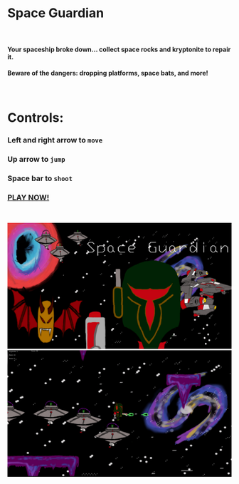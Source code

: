 # **Space Guardian**
&nbsp;
#### Your spaceship broke down... collect space rocks and kryptonite to repair it.
#### Beware of the dangers: dropping platforms, space bats, and more!
&nbsp;  
# Controls:
### **Left** and **right arrow** to ```move```
### **Up arrow** to ```jump```
### **Space bar** to ```shoot```
### [PLAY NOW!](https://leongrund.github.io/PlatformController/)
&nbsp;

![Space Guardian](space-guardian-start-screen.jpeg)
![pl](space-guardian-play.jpeg)
